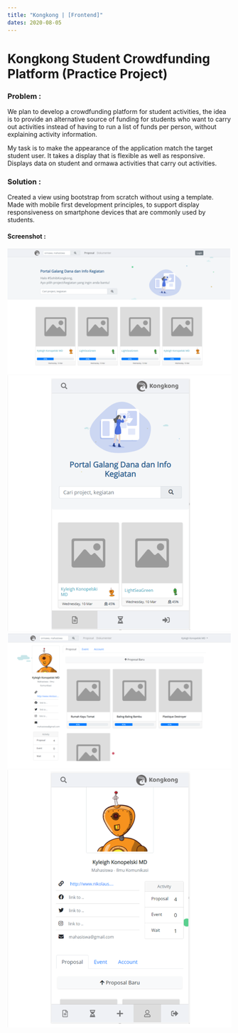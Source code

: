 ```yaml
---
title: "Kongkong | [Frontend]"
dates: 2020-08-05
---
```


# Kongkong Student Crowdfunding Platform (Practice Project)

### Problem :
We plan to develop a crowdfunding platform for student activities, the idea is to provide an alternative source of funding for students who want to carry out activities instead of having to run a list of funds per person, without explaining activity information.

My task is to make the appearance of the application match the target student user. It takes a display that is flexible as well as responsive. Displays data on student and ormawa activities that carry out activities.


### Solution :
Created a view using bootstrap from scratch without using a template. Made with mobile first development principles, to support display responsiveness on smartphone devices that are commonly used by students.

#### Screenshot :
![/projects/kongkong1.png](/projects/kongkong1.png)
![/projects/kongkong2.png](/projects/kongkong2.png)
![/projects/kongkong3.png](/projects/kongkong3.png)
![/projects/kongkong4.png](/projects/kongkong4.png)